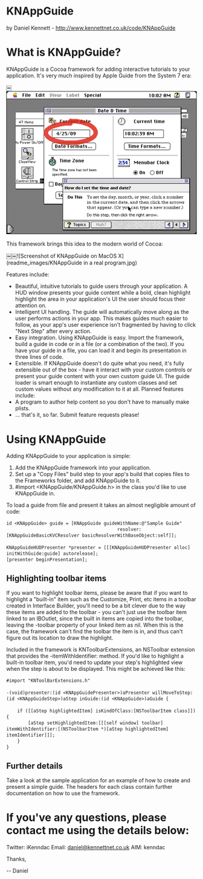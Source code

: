 KNAppGuide
==========
by Daniel Kennett - http://www.kennettnet.co.uk/code/KNAppGuide

# What is KNAppGuide?

KNAppGuide is a Cocoa framework for adding interactive tutorials to your application. It's very much inspired by Apple Guide from the System 7 era:

￼![Screenshot of Apple Guide on System 7](readme_images/MacGuide.png)

This framework brings this idea to the modern world of Cocoa:

￼￼![Screenshot of KNAppGuide on MacOS X](readme_images/KNAppGuide in a real program.jpg)

Features include:
- Beautiful, intuitive tutorials to guide users through your application. A HUD window presents your guide content while a bold, clean highlight highlight the area in your application's UI the user should focus their attention on. 
- Intelligent UI handling. The guide will automatically move along as the user performs actions in your app. This makes guides much easier to follow, as your app's user experience isn't fragmented by having to click "Next Step" after every action.
- Easy integration. Using KNAppGuide is easy. Import the framework, build a guide in code or in a file (or a combination of the two). If you have your guide in a file, you can load it and begin its presentation in three lines of code.
- Extensible. If KNAppGuide doesn't do quite what you need, it's fully extensible out of the box - have it interact with your custom controls or present your guide content with your own custom guide UI. The guide loader is smart enough to instantiate any custom classes and set custom values without any modification to it at all.
Planned features include:
- A program to author help content so you don't have to manually make plists.
- ... that's it, so far. Submit feature requests please!


# Using KNAppGuide

Adding KNAppGuide to your application is simple: 

1.	Add the KNAppGuide framework into your application.
2.	Set up a "Copy Files" build step to your app's build that copies files to the Frameworks folder, and add KNAppGuide to it.
3.	#import <KNAppGuide/KNAppGuide.h> in the class you'd like to use KNAppGuide in.

To load a guide from file and present it takes an almost negligible amount of code:

	id <KNAppGuide> guide = [KNAppGuide guideWithName:@"Sample Guide" 
											 resolver:[KNAppGuideBasicKVCResolver basicResolverWithBaseObject:self]];
	
	KNAppGuideHUDPresenter *presenter = [[[KNAppGuideHUDPresenter alloc] initWithGuide:guide] autorelease];
	[presenter beginPresentation];

## Highlighting toolbar items

If you want to highlight toolbar items, please be aware that if you want to highlight a "built-in" item such as the Customize, Print, etc items in a toolbar created in Interface Builder, you'll need to be a bit clever due to the way these items are added to the toolbar - you can't just use the toolbar item linked to an IBOutlet, since the built in items are copied into the toolbar, leaving the -toolbar property of your linked item as nil. When this is the case, the framework can't find the toolbar the item is in, and thus can't figure out its location to draw the highlight. 

Included in the framework is KNToolbarExtensions, an NSToolbar extension that provides the -itemWithIdentifier: method. If you'd like to highlight a built-in toolbar item, you'd need to update your step's highlighted view when the step is about to be displayed. This might be achieved like this:

	#import "KNToolBarExtensions.h"
	
	-(void)presenter:(id <KNAppGuidePresenter>)aPresenter willMoveToStep:(id <KNAppGuideStep>)aStep inGuide:(id <KNAppGuide>)aGuide {
		
		if ([[aStep highlightedItem] isKindOfClass:[NSToolbarItem class]]) {
			[aStep setHighlightedItem:[[[self window] toolbar] itemWithIdentifier:[(NSToolbarItem *)[aStep highlightedItem] itemIdentifier]]]; 
		}
	}

## Further details

Take a look at the sample application for an example of how to create and present a simple guide. The headers for each class contain further documentation on how to use the framework.

# If you've any questions, please contact me using the details below:

Twitter: iKenndac
Email: daniel@kennettnet.co.uk
AIM: kenndac

Thanks,

-- Daniel
